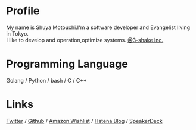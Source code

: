 # Profile
My name is Shuya Motouchi.I'm a software developer and Evangelist living in Tokyo.   
I like to develop and operation,optimize systems. [@3-shake Inc. ](https://3-shake.com/)

# Programming Language
Golang / Python / bash / C / C++
# Links 
 [Twitter](https://twitter.com/nwiizo) / [Github](https://github.com/nwiizo) / [Amazon Wishlist](https://www.amazon.co.jp/registry/wishlist/1R5ZE9A1TGDZJ) / [Hatena Blog](http://syu-m-5151.hatenablog.com/) / [SpeakerDeck](https://speakerdeck.com/nwiizo)
